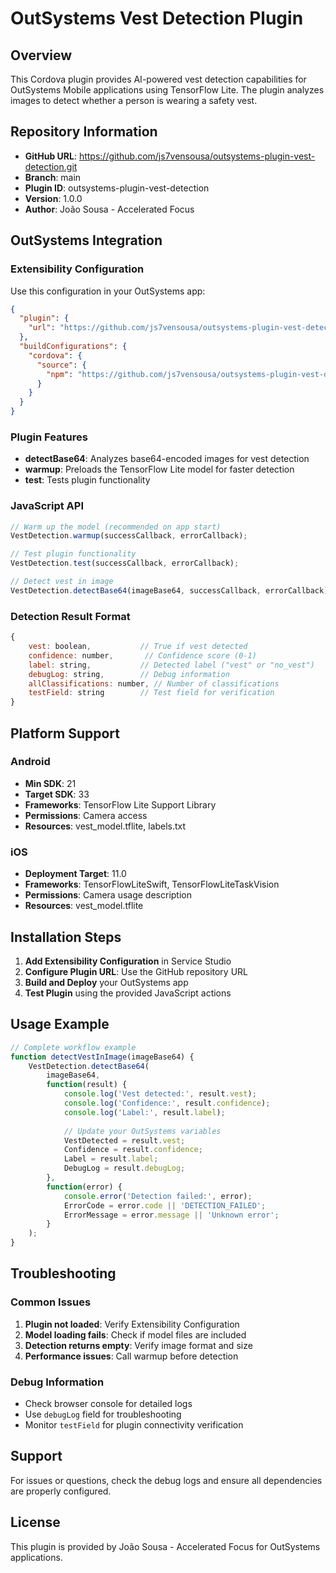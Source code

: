# OutSystems Vest Detection Plugin

## Overview
This Cordova plugin provides AI-powered vest detection capabilities for OutSystems Mobile applications using TensorFlow Lite. The plugin analyzes images to detect whether a person is wearing a safety vest.

## Repository Information
- **GitHub URL**: https://github.com/js7vensousa/outsystems-plugin-vest-detection.git
- **Branch**: main
- **Plugin ID**: outsystems-plugin-vest-detection
- **Version**: 1.0.0
- **Author**: João Sousa - Accelerated Focus

## OutSystems Integration

### Extensibility Configuration
Use this configuration in your OutSystems app:

```json
{
  "plugin": {
    "url": "https://github.com/js7vensousa/outsystems-plugin-vest-detection.git#main"
  },
  "buildConfigurations": {
    "cordova": {
      "source": {
        "npm": "https://github.com/js7vensousa/outsystems-plugin-vest-detection.git#main"
      }
    }
  }
}
```

### Plugin Features
- **detectBase64**: Analyzes base64-encoded images for vest detection
- **warmup**: Preloads the TensorFlow Lite model for faster detection
- **test**: Tests plugin functionality

### JavaScript API
```javascript
// Warm up the model (recommended on app start)
VestDetection.warmup(successCallback, errorCallback);

// Test plugin functionality
VestDetection.test(successCallback, errorCallback);

// Detect vest in image
VestDetection.detectBase64(imageBase64, successCallback, errorCallback);
```

### Detection Result Format
```javascript
{
    vest: boolean,           // True if vest detected
    confidence: number,       // Confidence score (0-1)
    label: string,           // Detected label ("vest" or "no_vest")
    debugLog: string,        // Debug information
    allClassifications: number, // Number of classifications
    testField: string        // Test field for verification
}
```

## Platform Support

### Android
- **Min SDK**: 21
- **Target SDK**: 33
- **Frameworks**: TensorFlow Lite Support Library
- **Permissions**: Camera access
- **Resources**: vest_model.tflite, labels.txt

### iOS
- **Deployment Target**: 11.0
- **Frameworks**: TensorFlowLiteSwift, TensorFlowLiteTaskVision
- **Permissions**: Camera usage description
- **Resources**: vest_model.tflite

## Installation Steps

1. **Add Extensibility Configuration** in Service Studio
2. **Configure Plugin URL**: Use the GitHub repository URL
3. **Build and Deploy** your OutSystems app
4. **Test Plugin** using the provided JavaScript actions

## Usage Example

```javascript
// Complete workflow example
function detectVestInImage(imageBase64) {
    VestDetection.detectBase64(
        imageBase64,
        function(result) {
            console.log('Vest detected:', result.vest);
            console.log('Confidence:', result.confidence);
            console.log('Label:', result.label);
            
            // Update your OutSystems variables
            VestDetected = result.vest;
            Confidence = result.confidence;
            Label = result.label;
            DebugLog = result.debugLog;
        },
        function(error) {
            console.error('Detection failed:', error);
            ErrorCode = error.code || 'DETECTION_FAILED';
            ErrorMessage = error.message || 'Unknown error';
        }
    );
}
```

## Troubleshooting

### Common Issues
1. **Plugin not loaded**: Verify Extensibility Configuration
2. **Model loading fails**: Check if model files are included
3. **Detection returns empty**: Verify image format and size
4. **Performance issues**: Call warmup before detection

### Debug Information
- Check browser console for detailed logs
- Use `debugLog` field for troubleshooting
- Monitor `testField` for plugin connectivity verification

## Support
For issues or questions, check the debug logs and ensure all dependencies are properly configured.

## License
This plugin is provided by João Sousa - Accelerated Focus for OutSystems applications.
